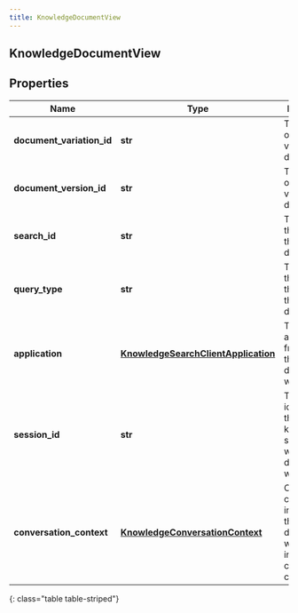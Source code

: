 ```yaml
---
title: KnowledgeDocumentView
---
```

## KnowledgeDocumentView

## Properties

|Name | Type | Description | Notes|
|------------ | ------------- | ------------- | -------------|
| **document_variation_id** | **str** | The variation of the viewed document. | |
| **document_version_id** | **str** | The version of the viewed document. | |
| **search_id** | **str** | The search that surfaced the viewed document. | [optional] |
| **query_type** | **str** | The type of the query that surfaced the document. | [optional] |
| **application** | [**KnowledgeSearchClientApplication**](KnowledgeSearchClientApplication.html) | The client application from which the document was viewed. | |
| **session_id** | **str** | The unique identifier of the knowledge session in which the document was viewed. | [optional] |
| **conversation_context** | [**KnowledgeConversationContext**](KnowledgeConversationContext.html) | Conversation context information if the document was viewed in the context of a conversation. | [optional] |
{: class="table table-striped"}


